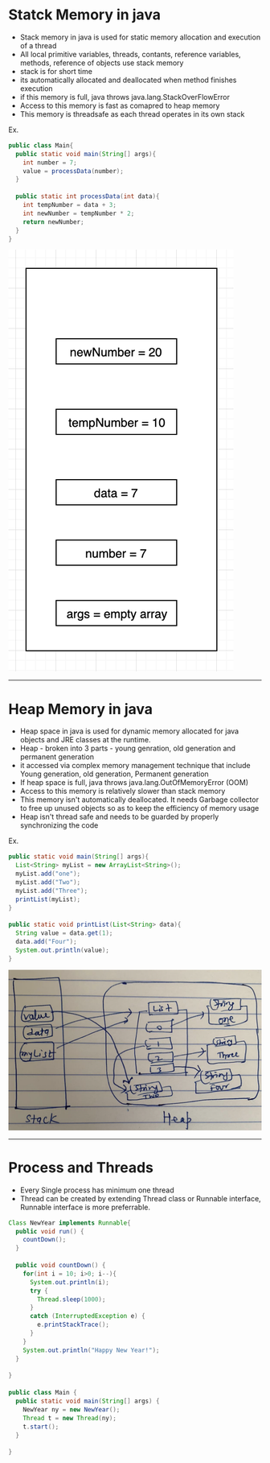 # Statck Memory in java

- Stack memory in java is used for static memory allocation and execution of a thread
- All local primitive variables, threads, contants, reference variables, methods, reference of objects use stack memory
- stack is for short time
- its automatically allocated and deallocated when method finishes execution
- if this memory is full, java throws java.lang.StackOverFlowError
- Access to this memory is fast as comapred to heap memory
- This memory is threadsafe as each thread operates in its own stack

Ex.
```java
public class Main{
  public static void main(String[] args){
    int number = 7;
    value = processData(number);
  }

  public static int processData(int data){
    int tempNumber = data + 3;
    int newNumber = tempNumber * 2;
    return newNumber;
  }
}
```
![image](./images/stack.png)

---

# Heap Memory in java

- Heap space in java is used for dynamic memory allocated for java objects and JRE classes at the runtime.
- Heap - broken into 3 parts - young genration, old generation and permanent generation
- it accessed via complex memory management technique that include Young generation, old generation, Permanent generation
- If heap space is full, java throws java.lang.OutOfMemoryError (OOM)
- Access to this memory is relatively slower than stack memory
- This memory isn't automatically deallocated. It needs Garbage collector to free up unused objects so as to keep the efficiency of memory usage
- Heap isn't thread safe and needs to be guarded by properly synchronizing the code

Ex.
```java
public static void main(String[] args){
  List<String> myList = new ArrayList<String>();
  myList.add("one");
  myList.add("Two");
  myList.add("Three");
  printList(myList);
}

public static void printList(List<String> data){
  String value = data.get(1);
  data.add("Four");
  System.out.println(value);
}
```
![image](./images/heap.png)

---

# Process and Threads


- Every Single process has minimum one thread
- Thread can be created by extending Thread class or Runnable interface, Runnable interface is more preferrable.


```java
Class NewYear implements Runnable{
  public void run() {
    countDown();
  }
  
  public void countDown() {
    for(int i = 10; i>0; i--){
      System.out.println(i);
      try {
        Thread.sleep(1000);
      }
      catch (InterruptedException e) {
        e.printStackTrace();
      }
    }
    System.out.println("Happy New Year!");
  }

}

public class Main {
  public static void main(String[] args) {
    NewYear ny = new NewYear();
    Thread t = new Thread(ny);
    t.start();
  }

}
```














